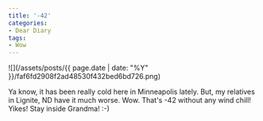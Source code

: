 ```yaml
---
title: '-42'
categories:
- Dear Diary
tags:
- Wow
---
```


![](/assets/posts/{{ page.date | date: "%Y" }}/faf6fd2908f2ad48530f432bed6bd726.png)
  



Ya know, it has been really cold here in Minneapolis lately. But, my relatives in Lignite, ND have it much worse. Wow. That's -42 without any wind chill! Yikes! Stay inside Grandma! :-)
